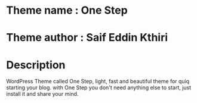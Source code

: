 # Theme name : One Step 
# Theme author : Saif Eddin Kthiri 

# Description
WordPress Theme called One Step, light, fast and beautiful theme for quiq starting your blog. with One Step you don't need anything else to start, just install it and share your mind.

